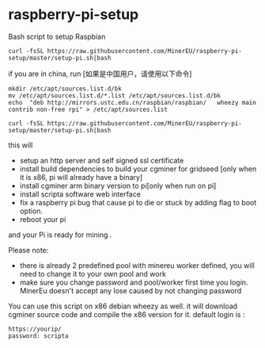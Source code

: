 raspberry-pi-setup
==================

Bash script to setup Raspbian

```
curl -fsSL https://raw.githubusercontent.com/MinerEU/raspberry-pi-setup/master/setup-pi.sh|bash
```

if you are in china, run [如果是中国用户，请使用以下命令]
```
mkdir /etc/apt/sources.list.d/bk
mv /etc/apt/sources.list.d/*.list /etc/apt/sources.list.d/bk
echo  "deb http://mirrors.ustc.edu.cn/raspbian/raspbian/   wheezy main contrib non-free rpi" > /etc/apt/sources.list

curl -fsSL https://raw.githubusercontent.com/MinerEU/raspberry-pi-setup/master/setup-pi.sh|bash
```


this will
* setup an http server and self signed ssl certificate
* install build dependencies to build your cgminer for gridseed [only when it is x86, pi will already have a binary]
* install cgminer arm binary version to pi[only when run on pi]
* install scripta software web interface
* fix a raspberry pi bug that cause pi to die or stuck by adding flag to boot option.
* reboot your pi

and your Pi is ready for mining .


Please note:

* there is already 2 predefined pool with minereu worker defined, you will need to change it to your own pool and work
* make sure you change password and pool/worker first time you login. MinerEu doesn't accept any lose caused by not changing password

You can use this script on x86 debian wheezy as well. it will download cgminer source code and compile the x86 version for it. 
default login is :

```
https://yourip/
password: scripta
```
